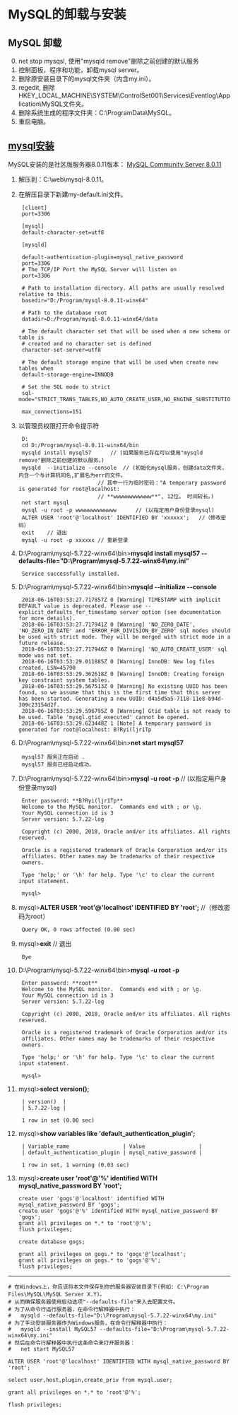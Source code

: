 
# MySQL的卸载与安装

## MySQL 卸载
0. net stop mysqsl, 使用"mysqld remove"删除之前创建的默认服务
1. 控制面板，程序和功能，卸载mysql server。
2. 删除原安装目录下的mysql文件夹（内含my.ini）。
3. regedit, 删除HKEY_LOCAL_MACHINE\SYSTEM\ControlSet001\Services\Eventlog\Application\MySQL文件夹。
4. 删除系统生成的程序文件夹：C:\ProgramData\MySQL。
5. 重启电脑。


## [mysql安装](http://www.runoob.com/mysql/mysql-install.html)

MySQL安装的是社区版服务器8.0.11版本：
	[MySQL Community Server 8.0.11](https://dev.mysql.com/downloads/mysql/ "MySQL Community Server")

1. 解压到：C:\web\mysql-8.0.11。  
2. 在解压目录下新建my-default.ini文件。

		[client]
		port=3306

		[mysql]
		default-character-set=utf8
		
		[mysqld]

		default-authentication-plugin=mysql_native_password
		port=3306
		# The TCP/IP Port the MySQL Server will listen on
		port=3306

		# Path to installation directory. All paths are usually resolved relative to this.
		basedir="D:/Program/mysql-8.0.11-winx64"

		# Path to the database root
		datadir=D:/Program/mysql-8.0.11-winx64/data

		# The default character set that will be used when a new schema or table is
		# created and no character set is defined
		character-set-server=utf8

		# The default storage engine that will be used when create new tables when
		default-storage-engine=INNODB

		# Set the SQL mode to strict
		sql-mode="STRICT_TRANS_TABLES,NO_AUTO_CREATE_USER,NO_ENGINE_SUBSTITUTION"

		max_connections=151

3. 以管理员权限打开命令提示符
		
		D:
		cd D:/Program/mysql-8.0.11-winx64/bin
		mysqld install mysql57		// (如果服务已存在可以使用"mysqld remove"删除之前创建的默认服务。)
		mysqld  --initialize --console	// (初始化mysql服务，创建data文件夹，内含一个与计算机同名,扩展名为err的文件。
								// 其中一行为临时密码："A temporary password is generated for root@localhost: 
								// **wwwwwwwwwwww**", 12位。 时间较长。)
		net start mysql
		mysql -u root -p wwwwwwwwwwwww		// (以指定用户身份登录mysql)
		ALTER USER 'root'@'localhost' IDENTIFIED BY 'xxxxxx';	//（修改密码）
		exit	// 退出
		mysql -u root -p xxxxxx	// 重新登录


1. D:\Program\mysql-5.7.22-winx64\bin>**mysqld install mysql57 --defaults-file="D:\Program\mysql-5.7.22-winx64\my.ini"**
	
		Service successfully installed.

2. D:\Program\mysql-5.7.22-winx64\bin>**mysqld  --initialize --console**

		2018-06-16T03:53:27.717857Z 0 [Warning] TIMESTAMP with implicit DEFAULT value is deprecated. Please use --explicit_defaults_for_timestamp server option (see documentation for more details).
		2018-06-16T03:53:27.717941Z 0 [Warning] 'NO_ZERO_DATE', 'NO_ZERO_IN_DATE' and 'ERROR_FOR_DIVISION_BY_ZERO' sql modes should be used with strict mode. They will be merged with strict mode in a future release.
		2018-06-16T03:53:27.717946Z 0 [Warning] 'NO_AUTO_CREATE_USER' sql mode was not set.
		2018-06-16T03:53:29.011885Z 0 [Warning] InnoDB: New log files created, LSN=45790
		2018-06-16T03:53:29.362618Z 0 [Warning] InnoDB: Creating foreign key constraint system tables.
		2018-06-16T03:53:29.567513Z 0 [Warning] No existing UUID has been found, so we assume that this is the first time that this server has been started. Generating a new UUID: d4a5d5a5-7118-11e8-b94d-309c23154d2f.
		2018-06-16T03:53:29.596795Z 0 [Warning] Gtid table is not ready to be used. Table 'mysql.gtid_executed' cannot be opened.
		2018-06-16T03:53:29.623448Z 1 [Note] A temporary password is generated for root@localhost: B?Ryi(ljr1Tp

3. D:\Program\mysql-5.7.22-winx64\bin>**net start mysql57**

		mysql57 服务正在启动 .
		mysql57 服务已经启动成功。

4. D:\Program\mysql-5.7.22-winx64\bin>**mysql -u root -p**
// (以指定用户身份登录mysql)

		Enter password: **B?Ryi(ljr1Tp**
		Welcome to the MySQL monitor.  Commands end with ; or \g.
		Your MySQL connection id is 3
		Server version: 5.7.22-log

		Copyright (c) 2000, 2018, Oracle and/or its affiliates. All rights reserved.

		Oracle is a registered trademark of Oracle Corporation and/or its
		affiliates. Other names may be trademarks of their respective
		owners.

		Type 'help;' or '\h' for help. Type '\c' to clear the current input statement.

		mysql>

5. mysql>**ALTER USER 'root'@'localhost' IDENTIFIED BY 'root';**
//（修改密码为root）

		Query OK, 0 rows affected (0.00 sec)

6. mysql>**exit**
// 退出
		
		Bye

7. D:\Program\mysql-5.7.22-winx64\bin>**mysql -u root -p**

		Enter password: **root**
		Welcome to the MySQL monitor.  Commands end with ; or \g.
		Your MySQL connection id is 3
		Server version: 5.7.22-log

		Copyright (c) 2000, 2018, Oracle and/or its affiliates. All rights reserved.

		Oracle is a registered trademark of Oracle Corporation and/or its
		affiliates. Other names may be trademarks of their respective
		owners.

		Type 'help;' or '\h' for help. Type '\c' to clear the current input statement.

		mysql>

8. mysql>**select version();**

		| version()  |
		| 5.7.22-log |

		1 row in set (0.00 sec)

9. mysql>**show variables like 'default_authentication_plugin';**

		| Variable_name                 | Value                 |
		| default_authentication_plugin | mysql_native_password |

		1 row in set, 1 warning (0.03 sec)

10. mysql>**create user 'root'@'%' identified WITH mysql_native_password BY 'root';**
		
		create user 'gogs'@'localhost' identified WITH mysql_native_password BY 'gogs';
		create user 'gogs'@'%' identified WITH mysql_native_password BY 'gogs';
		grant all privileges on *.* to 'root'@'%';
		flush privileges;

		create database gogs;

		grant all privileges on gogs.* to 'gogs'@'localhost';
		grant all privileges on gogs.* to 'gogs'@'%';
		flush privileges;

------------------

	# 在Windows上，你应该将本文件保存到你的服务器安装目录下(例如: C:\Program Files\MySQL\MySQL Server X.Y)。
	# 从而确保服务器使用启动选项"--defaults-file"来入去配置文件。
	# 为了从命令行运行服务器，在命令行解释器中执行：
	# 	mysqld --defaults-file="D:\Program\mysql-5.7.22-winx64\my.ini"
	# 为了手动安装服务器作为Windows服务，在命令行解释器中执行：
	# 	mysqld --install MySQL57 --defaults-file="D:\Program\mysql-5.7.22-winx64\my.ini"
	# 然后在命令行解释器中执行这条命令来打开服务器：
	# 	net start MySQL57

	ALTER USER 'root'@'localhost' IDENTIFIED WITH mysql_native_password BY 'root';

	select user,host,plugin,create_priv from mysql.user;

	grant all privileges on *.* to 'root'@'%';

	flush privileges;





